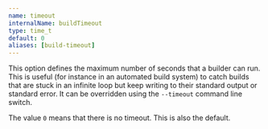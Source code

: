 ```yaml
---
name: timeout
internalName: buildTimeout
type: time_t
default: 0
aliases: [build-timeout]
---
```

This option defines the maximum number of seconds that a builder can
run. This is useful (for instance in an automated build system) to
catch builds that are stuck in an infinite loop but keep writing to
their standard output or standard error. It can be overridden using
the `--timeout` command line switch.

The value `0` means that there is no timeout. This is also the
default.
